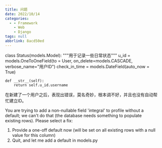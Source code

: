 ```yaml
---
title: 问题
date: 2022/10/14
categories:
  - - Framework
    - Web
    - Django
tags: null
abbrlink: 8acd50ed
---
```



class Status(models.Model):
    """用于记录一些日常状态"""
    u_id = models.OneToOneField(to = User, on_delete=models.CASCADE, verbose_name="用户ID")
    check_in_time = models.DateField(auto_now = True)

    def __str__(self):
        return self.u_id.username

在新建了一个用户之后，表现出错误，莫名奇妙，根本调不好，并且也没有自动帮忙建立ID。

You are trying to add a non-nullable field 'integral' to profile without a default; we can't do that (the database needs something to populate existing rows).
Please select a fix:
 1) Provide a one-off default now (will be set on all existing rows with a null value for this column)
 2) Quit, and let me add a default in models.py